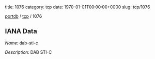 title: 1076
category: tcp
date: 1970-01-01T00:00:00+0000
slug: tcp/1076

[portdb](/) / [tcp](/category/tcp.html) / 1076


## IANA Data

_Name:_ dab-sti-c

_Description:_ DAB STI-C

